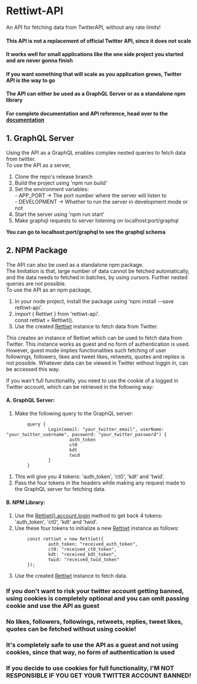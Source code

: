 # Rettiwt-API
An API for fetching data from TwitterAPI, without any rate limits!

#### **This API is not a replacement of official Twitter API, since it does not scale**  
#### **It works well for small applications like the one side project you started and are never gonna finish**  
#### **If you want something that will scale as you application grows, Twitter API is the way to go**  

#### **The API can either be used as a GraphQL Server or as a standalone npm library**

#### **For complete documentation and API reference, head over to the [documentation](https://rishikant181.github.io/Rettiwt-API/)**

## 1. GraphQL Server
Using the API as a GraphQL enables complex nested queries to fetch data from twitter.  
To use the API as a server,

1.  Clone the repo's release branch
2.  Build the project using 'npm run build'  
3.  Set the environment variables:  
        -   APP_PORT -> The port number where the server will listen to  
        -   DEVELOPMENT -> Whether to run the server in development mode or not  
4.  Start the server using 'npm run start'  
5.  Make graphql requests to server listening on localhost:port/graphql

**You can go to localhost:port/graphql to see the graphql schema**

## 2. NPM Package
The API can also be used as a standalone npm package.  
The limitation is that, large number of data cannot be fetched automatically, and the data needs to fetched in batches, by using cursors.
Further nested queries are not possible.  
To use the API as an npm package,

1.  In your node project, install the package using 'npm install --save rettiwt-api'.  
2.  import { Rettiwt } from 'rettiwt-api'.  
    const rettiwt = Rettiwt().  
3.  Use the created [Rettiwt](https://rishikant181.github.io/Rettiwt-API/functions/Rettiwt.html) instance to fetch data from Twitter.  

This creates an instance of Rettiwt which can be used to fetch data from Twitter. This instance works as guest and no form of authentication is used. However, guest mode implies functionalities such fetching of user followings, followers, likes and tweet likes, retweets, quotes and replies is not possible. Whatever data can be viewed in Twitter without loggin in, can be accessed this way.  

If you wan't full functionality, you need to use the cookie of a logged in Twitter account, which can be retrieved in the following way:  

#### A. GraphQL Server:  
1.  Make the following query to the GraphQL server:  
```
        query {  
                Login(email: "your_twitter_email", userName: "your_twitter_username", password: "your_twitter_password") {  
                        auth_token  
                        ct0  
                        kdt  
                        twid  
                }  
        }  
```
1.  This will give you 4 tokens: 'auth_token', 'ct0', 'kdt' and 'twid'.  
2.  Pass the four tokens in the headers while making any request made to the GraphQL server for fetching data.  

#### B. NPM Library:  
1.  Use the [Rettiwt().account.login](https://rishikant181.github.io/Rettiwt-API/classes/AccountService.html#login) method to get back 4 tokens: 'auth_token', 'ct0', 'kdt' and 'twid'.  
2.  Use these four tokens to initialize a new [Rettiwt](https://rishikant181.github.io/Rettiwt-API/functions/Rettiwt.html) instance as follows:  
```
        const rettiwt = new Rettiwt({  
                auth_token: "received_auth_token",  
                ct0: "received_ct0_token",  
                kdt: "received_kdt_token",  
                twid: "received_twid_token"  
        });  
```
3.  Use the created [Rettiwt](https://rishikant181.github.io/Rettiwt-API/functions/Rettiwt.html) instance to fetch data.  

### **If you don't want to risk your twitter account getting banned, using cookies is completely optional and you can omit passing cookie and use the API as guest**  
### **No likes, followers, followings, retweets, replies, tweet likes, quotes can be fetched without using cookie!**  
### **It's completely safe to use the API as a guest and not using cookies, since that way, no form of authentication is used**
### **If you decide to use cookies for full functionality, I'M NOT RESPONSIBLE IF YOU GET YOUR TWITTER ACCOUNT BANNED!**
